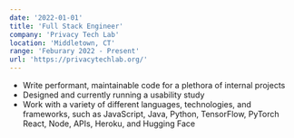 ```yaml
---
date: '2022-01-01'
title: 'Full Stack Engineer'
company: 'Privacy Tech Lab'
location: 'Middletown, CT'
range: 'Feburary 2022 - Present'
url: 'https://privacytechlab.org/'
---
```


- Write performant, maintainable code for a plethora of internal projects
- Designed and currently running a usability study
- Work with a variety of different languages, technologies, and frameworks, such as JavaScript, Java, Python, TensorFlow, PyTorch React, Node, APIs, Heroku, and Hugging Face
